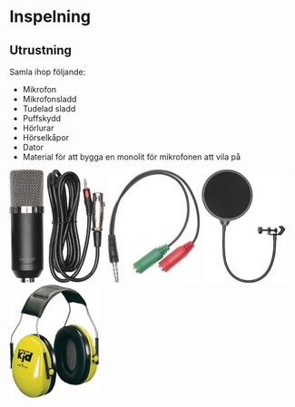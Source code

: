 # Inspelning

## Utrustning

Samla ihop följande:

* Mikrofon
* Mikrofonsladd
* Tudelad sladd
* Puffskydd
* Hörlurar
* Hörselkåpor
* Dator
* Material för att bygga en monolit för mikrofonen att vila på

<img src="images/inspelning/mikrofon.jpg" style="height: 200px;" />
<img src="images/inspelning/kabel.jpg" style="height: 200px;" />
<img src="images/inspelning/splittad_kabel.jpg" style="height: 200px;" />
<img src="images/inspelning/puffskydd.jpg" style="height: 200px;" />
<img src="images/inspelning/horselkapor.jpg" style="height: 200px;" />
